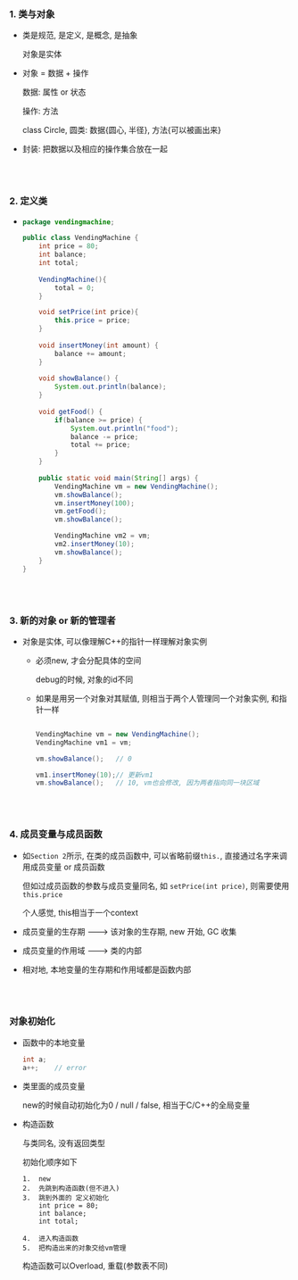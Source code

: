 ###	1. 类与对象

*	类是规范, 是定义, 是概念, 是抽象

	对象是实体

*	对象 = 数据 + 操作

	数据: 属性 or 状态

	操作: 方法

	class Circle, 圆类: 数据{圆心, 半径}, 方法{可以被画出来}

*	封装: 把数据以及相应的操作集合放在一起

<br><br>

###	2. 定义类

*	```java
	package vendingmachine;

	public class VendingMachine {
		int price = 80;
		int balance;
		int total;
		
		VendingMachine(){
			total = 0;
		}

		void setPrice(int price){
			this.price = price;
		}
		
		void insertMoney(int amount) {
			balance += amount;
		}
		
		void showBalance() {
			System.out.println(balance);
		}
		
		void getFood() {
			if(balance >= price) {
				System.out.println("food");
				balance -= price;
				total += price;
			}
		}
		
		public static void main(String[] args) {
			VendingMachine vm = new VendingMachine();
			vm.showBalance();
			vm.insertMoney(100);
			vm.getFood();
			vm.showBalance();

			VendingMachine vm2 = vm;
			vm2.insertMoney(10);
			vm.showBalance();
		}
	}
	```

<br><br>

###	3. 新的对象 or 新的管理者

*	对象是实体, 可以像理解C++的指针一样理解对象实例

	*	必须new, 才会分配具体的空间

		debug的时候,  对象的id不同

	*	如果是用另一个对象对其赋值, 则相当于两个人管理同一个对象实例, 和指针一样

		```java
		
		VendingMachine vm = new VendingMachine();
		VendingMachine vm1 = vm;

		vm.showBalance();	// 0 

		vm1.insertMoney(10);// 更新vm1
		vm.showBalance();	// 10, vm也会修改, 因为两者指向同一块区域
		```

<br><br>

###	4. 成员变量与成员函数

*	如`Section 2`所示, 在类的成员函数中, 可以省略前缀`this.`, 直接通过名字来调用成员变量 or 成员函数

	但如过成员函数的参数与成员变量同名, 如 `setPrice(int price)`, 则需要使用 `this.price`

	个人感觉, this相当于一个context

*	成员变量的生存期 ---> 该对象的生存期, new 开始, GC 收集

*	成员变量的作用域 ---> 类的内部

*	相对地, 本地变量的生存期和作用域都是函数内部

<br><br>

###	对象初始化

*	函数中的本地变量

	```java
	int a;
	a++;	// error
	```

*	类里面的成员变量

	new的时候自动初始化为0 / null / false, 相当于C/C++的全局变量

*	构造函数

	与类同名, 没有返回类型

	初始化顺序如下

	```
	1.	new
	2.	先跳到构造函数(但不进入)
	3.	跳到外面的 定义初始化
		int price = 80;
		int balance;
		int total;
	
	4.	进入构造函数
	5.	把构造出来的对象交给vm管理
	```

	构造函数可以Overload, 重载(参数表不同)

<br><br>

